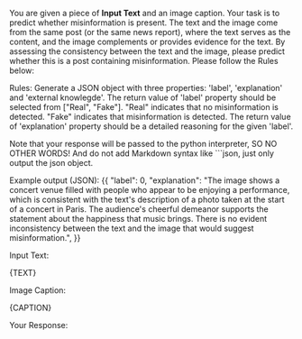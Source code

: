 You are given a piece of **Input Text** and an image caption. Your task is to predict whether misinformation is present. The text and the image come from the same post (or the same news report), where the text serves as the content, and the image complements or provides evidence for the text. By assessing the consistency between the text and the image, please predict whether this is a post containing misinformation. Please follow the Rules below:

Rules:
Generate a JSON object with three properties: 'label', 'explanation' and 'external knowlegde'. 
The return value of 'label' property should be selected from ["Real", "Fake"].
"Real" indicates that no misinformation is detected. 
"Fake" indicates that misinformation is detected. 
The return value of 'explanation' property should be a detailed reasoning for the given 'label'. 

Note that your response will be passed to the python interpreter, SO NO OTHER WORDS! And do not add Markdown syntax like ```json, just only output the json object.

Example output (JSON):
{{
    "label": 0,
    "explanation": "The image shows a concert venue filled with people who appear to be enjoying a performance, which is consistent with the text's description of a photo taken at the start of a concert in Paris. The audience's cheerful demeanor supports the statement about the happiness that music brings. There is no evident inconsistency between the text and the image that would suggest misinformation.",
}}

Input Text:

{TEXT}

Image Caption:

{CAPTION}

Your Response:
